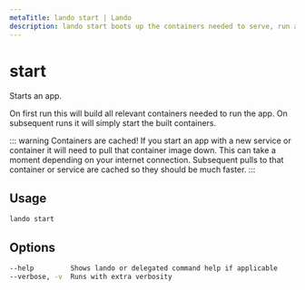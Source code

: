 ```yaml
---
metaTitle: lando start | Lando
description: lando start boots up the containers needed to serve, run and develop your application.
---
```


# start

Starts an app.

On first run this will build all relevant containers needed to run the app. On subsequent runs it will simply start the built containers.

::: warning Containers are cached!
If you start an app with a new service or container it will need to pull that container image down. This can take a moment depending on your internet connection. Subsequent pulls to that container or service are cached so they should be much faster.
:::

## Usage

```bash
lando start
```

## Options

```bash
--help         Shows lando or delegated command help if applicable
--verbose, -v  Runs with extra verbosity
```
